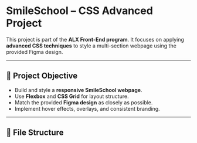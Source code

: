 # SmileSchool – CSS Advanced Project

This project is part of the **ALX Front-End program**. It focuses on applying **advanced CSS techniques** to style a multi-section webpage using the provided Figma design.

---

## 🎯 Project Objective
- Build and style a **responsive SmileSchool webpage**.
- Use **Flexbox** and **CSS Grid** for layout structure.
- Match the provided **Figma design** as closely as possible.
- Implement hover effects, overlays, and consistent branding.

---

## 📂 File Structure

